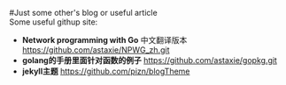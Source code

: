 #Just some other's blog or useful article  
Some useful githup site:  
* **Network programming with Go** 中文翻译版本 <https://github.com/astaxie/NPWG_zh.git>  
* **golang的手册里面针对函数的例子** <https://github.com/astaxie/gopkg.git>  
* **jekyll主题** <https://github.com/pizn/blogTheme>  
